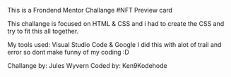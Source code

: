 This is a Frondend Mentor Challange #NFT Preview card

This challange is focused on HTML & CSS and i had to create the CSS and try to fit this all together.

My tools used: Visual Studio Code & Google
I did this with alot of trail and error so dont make funny of my coding :D

Challange by: Jules Wyvern
Coded by: Ken9Kodehode
